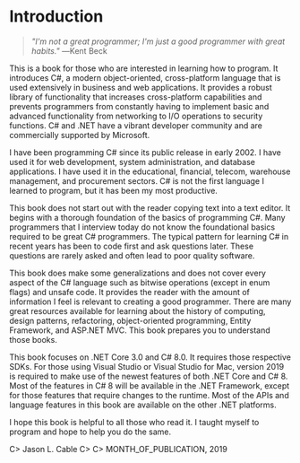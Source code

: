 # Introduction

> _"I'm not a great programmer; I'm just a good programmer with great habits."_
> ―Kent Beck 

This is a book for those who are interested in learning how to program.  It introduces C#, a modern object-oriented, cross-platform language that is used extensively in business and web applications.  It provides a robust library of functionality that increases cross-platform capabilities and prevents programmers from constantly having to implement basic and advanced functionality from networking to I/O operations to security functions.  C# and .NET have a vibrant developer community and are commercially supported by Microsoft.

I have been programming C# since its public release in early 2002.  I have used it for web development, system administration, and database applications.  I have used it in the educational, financial, telecom, warehouse management, and procurement sectors.  C# is not the first language I learned to program, but it has been my most productive.  

This book does not start out with the reader copying text into a text editor.  It begins with a thorough foundation of the basics of programming C#.  Many programmers that I interview today do not know the foundational basics required to be great C# programmers.  The typical pattern for learning C# in recent years has been to code first and ask questions later.  These questions are rarely asked and often lead to poor quality software.

This book does make some generalizations and does not cover every aspect of the C# language such as bitwise operations \(except in enum flags\) and unsafe code.  It provides the reader with the amount of information I feel is relevant to creating a good programmer.  There are many great resources available for learning about the history of computing, design patterns, refactoring, object-oriented programming, Entity Framework, and ASP.NET MVC.  This book prepares you to understand those books.

This book focuses on .NET Core 3.0 and C# 8.0.  It requires those respective SDKs.  For those using Visual Studio or Visual Studio for Mac, version 2019 is required to make use of the newest features of both .NET Core and C# 8.  Most of the features in C# 8 will be available in the .NET Framework, except for those features that require changes to the runtime.  Most of the APIs and language features in this book are available on the other .NET platforms.

I hope this book is helpful to all those who read it.  I taught myself to program and hope to help you do the same.

C> Jason L. Cable
C>
C> MONTH_OF_PUBLICATION, 2019